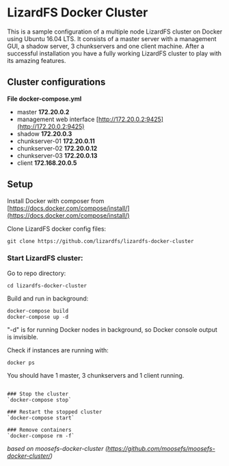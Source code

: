 # LizardFS Docker Cluster

This is a sample configuration of a multiple node LizardFS cluster on Docker using Ubuntu 16.04 LTS. It consists of a master server with a management GUI, a shadow server, 3 chunkservers and one client machine. After a successful installation you have a fully working LizardFS cluster to play with its amazing features.

## Cluster configurations

**File docker-compose.yml**

- master **172.20.0.2**
- management web interface  [http://172.20.0.2:9425](http://172.20.0.2:9425)
- shadow **172.20.0.3**
- chunkserver-01 **172.20.0.11**
- chunkserver-02 **172.20.0.12**
- chunkserver-03 **172.20.0.13**
- client **172.168.20.0.5**

## Setup

Install Docker with composer from [https://docs.docker.com/compose/install/](https://docs.docker.com/compose/install/)

Clone LizardFS docker config files:

```
git clone https://github.com/lizardfs/lizardfs-docker-cluster
```

### Start LizardFS cluster:

Go to repo directory:

```
cd lizardfs-docker-cluster
```

Build and run in background:

```
docker-compose build
docker-compose up -d
```

"-d" is for running Docker nodes in background, so Docker console output is invisible.

Check if instances are running with:

```
docker ps
```
You should have 1 master, 3 chunkservers and 1 client running.
```

### Stop the cluster
`docker-compose stop`

### Restart the stopped cluster
`docker-compose start`

### Remove containers
`docker-compose rm -f`
```

*based on moosefs-docker-cluster (https://github.com/moosefs/moosefs-docker-cluster/)*

